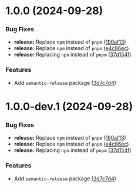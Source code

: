 # 1.0.0 (2024-09-28)


### Bug Fixes

* **release:** Replace `npm` instead of `pnpm` ([190af13](https://github.com/Runkang10/website/commit/190af1317261a18b718d095286fc6b6b7b40a76e))
* **release:** Replace `npm` instead of `pnpm` ([e4c86ec](https://github.com/Runkang10/website/commit/e4c86ec1eb7c034c12561c3713e7c5c4cda0db87))
* **release:** Replacing `npn` instead of `pnpm` ([37d154f](https://github.com/Runkang10/website/commit/37d154f324ac333966f700918079a6e4e7806732))


### Features

* Add `semantic-release` package ([3d7c7d4](https://github.com/Runkang10/website/commit/3d7c7d4ffc0bbb9d1e08b945a831169184ed5441))

# 1.0.0-dev.1 (2024-09-28)


### Bug Fixes

* **release:** Replace `npm` instead of `pnpm` ([190af13](https://github.com/Runkang10/website/commit/190af1317261a18b718d095286fc6b6b7b40a76e))
* **release:** Replace `npm` instead of `pnpm` ([e4c86ec](https://github.com/Runkang10/website/commit/e4c86ec1eb7c034c12561c3713e7c5c4cda0db87))
* **release:** Replacing `npn` instead of `pnpm` ([37d154f](https://github.com/Runkang10/website/commit/37d154f324ac333966f700918079a6e4e7806732))


### Features

* Add `semantic-release` package ([3d7c7d4](https://github.com/Runkang10/website/commit/3d7c7d4ffc0bbb9d1e08b945a831169184ed5441))
